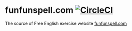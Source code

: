 # funfunspell.com [![CircleCI](https://circleci.com/gh/thcathy/esl.svg?style=svg)](https://circleci.com/gh/thcathy/esl)

The source of Free English exercise website [funfunspell.com](http://www.funfunspell.com/index.jsf)
